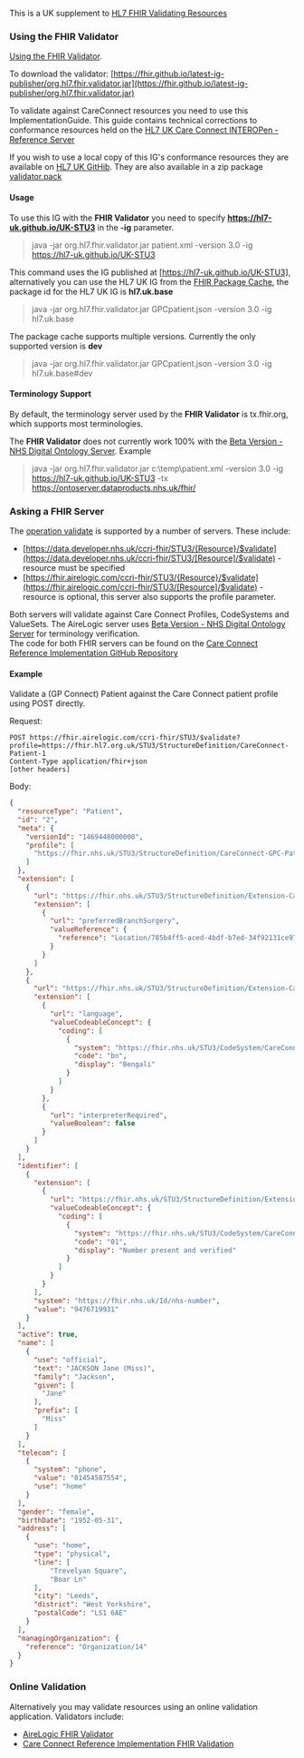 This is a UK supplement to [HL7 FHIR Validating Resources](https://www.hl7.org/fhir/stu3/validation.html) 

### Using the FHIR Validator

[Using the FHIR Validator](https://wiki.hl7.org/Using_the_FHIR_Validator). 

To download the validator: [https://fhir.github.io/latest-ig-publisher/org.hl7.fhir.validator.jar](https://fhir.github.io/latest-ig-publisher/org.hl7.fhir.validator.jar)

To validate against CareConnect resources you need to use this ImplementationGuide. This guide contains technical corrections to conformance resources held on the [HL7 UK Care Connect INTEROPen - Reference Server](https://fhir.hl7.org.uk/) 

If you wish to use a local copy of this IG's conformance resources they are available on [HL7 UK GitHib](https://github.com/HL7-UK/UK-STU3/tree/master/input/resources). They are also available in a zip package [validator.pack](http://hl7-uk.github.io/UK-STU3/validator.pack) 

#### Usage 

To use this IG with the **FHIR Validator**  you need to specify **https://hl7-uk.github.io/UK-STU3** in the **-ig** parameter.
 
> java -jar org.hl7.fhir.validator.jar patient.xml -version 3.0 -ig https://hl7-uk.github.io/UK-STU3

This command uses the IG published at [https://hl7-uk.github.io/UK-STU3], alternatively you can use the HL7 UK IG from the [FHIR Package Cache](https://wiki.hl7.org/FHIR_Package_Cache), the package id for the HL7 UK IG is **hl7.uk.base** 

> java -jar org.hl7.fhir.validator.jar GPCpatient.json -version 3.0 -ig hl7.uk.base

The package cache supports multiple versions. Currently the only supported version is **dev**

> java -jar org.hl7.fhir.validator.jar GPCpatient.json -version 3.0 -ig hl7.uk.base#dev

#### Terminology Support

By default, the terminology server used by the **FHIR Validator** is tx.fhir.org, which supports most terminologies.

The **FHIR Validator** does not currently work 100% with the [Beta Version - NHS Digital Ontology Server](https://ontoserver.dataproducts.nhs.uk/fhir/). Example   

> java -jar org.hl7.fhir.validator.jar c:\temp\patient.xml -version 3.0 -ig https://hl7-uk.github.io/UK-STU3 -tx https://ontoserver.dataproducts.nhs.uk/fhir/


### Asking a FHIR Server

The [operation validate](https://www.hl7.org/fhir/stu3/resource-operations.html#2.28.7.1) is supported by a number of servers. These include:

* [https://data.developer.nhs.uk/ccri-fhir/STU3/{Resource}/$validate](https://data.developer.nhs.uk/ccri-fhir/STU3/[Resource]/$validate) - resource must be specified
* [https://fhir.airelogic.com/ccri-fhir/STU3/{Resource}/$validate](https://fhir.airelogic.com/ccri-fhir/STU3/[Resource]/$validate) - resource is optional, this server also supports the profile parameter.

Both servers will validate against Care Connect Profiles, CodeSystems and ValueSets. The AireLogic server uses [Beta Version - NHS Digital Ontology Server](https://ontoserver.dataproducts.nhs.uk/fhir/) for terminology verification.  
The code for both FHIR servers can be found on the [Care Connect Reference Implementation GitHub Repository](https://github.com/nhsconnect/careconnect-reference-implementation)

#### Example 

Validate a (GP Connect) Patient against the Care Connect patient profile using POST directly. 

Request:

```
POST https://fhir.airelogic.com/ccri-fhir/STU3/$validate?profile=https://fhir.hl7.org.uk/STU3/StructureDefinition/CareConnect-Patient-1
Content-Type application/fhir+json
[other headers]
```
Body:
```json
{
  "resourceType": "Patient",
  "id": "2",
  "meta": {
    "versionId": "1469448000000",
    "profile": [
      "https://fhir.nhs.uk/STU3/StructureDefinition/CareConnect-GPC-Patient-1"
    ]
  },
  "extension": [
    {
      "url": "https://fhir.nhs.uk/STU3/StructureDefinition/Extension-CareConnect-GPC-RegistrationDetails-1",
      "extension": [
        {
          "url": "preferredBranchSurgery",
          "valueReference": {
            "reference": "Location/785b4ff5-aced-4bdf-b7ed-34f92131ce97"
          }
        }
      ]
    },
    {
      "url": "https://fhir.nhs.uk/STU3/StructureDefinition/Extension-CareConnect-GPC-NHSCommunication-1",
      "extension": [
        {
          "url": "language",
          "valueCodeableConcept": {
            "coding": [
              {
                "system": "https://fhir.nhs.uk/STU3/CodeSystem/CareConnect-HumanLanguage-1",
                "code": "bn",
                "display": "Bengali"
              }
            ]
          }
        },
        {
          "url": "interpreterRequired",
          "valueBoolean": false
        }
      ]
    }
  ],
  "identifier": [
    {
      "extension": [
        {
          "url": "https://fhir.nhs.uk/STU3/StructureDefinition/Extension-CareConnect-GPC-NHSNumberVerificationStatus-1",
          "valueCodeableConcept": {
            "coding": [
              {
                "system": "https://fhir.nhs.uk/STU3/CodeSystem/CareConnect-NHSNumberVerificationStatus-1",
                "code": "01",
                "display": "Number present and verified"
              }
            ]
          }
        }
      ],
      "system": "https://fhir.nhs.uk/Id/nhs-number",
      "value": "9476719931"
    }
  ],
  "active": true,
  "name": [
    {
      "use": "official",
      "text": "JACKSON Jane (Miss)",
      "family": "Jackson",
      "given": [
        "Jane"
      ],
      "prefix": [
        "Miss"
      ]
    }
  ],
  "telecom": [
    {
      "system": "phone",
      "value": "01454587554",
      "use": "home"
    }
  ],
  "gender": "female",
  "birthDate": "1952-05-31",
  "address": [
    {
      "use": "home",
      "type": "physical",
      "line": [
          "Trevelyan Square",
          "Boar Ln"
      ],
      "city": "Leeds",
      "district": "West Yorkshire",
      "postalCode": "LS1 6AE"
    }
  ],
  "managingOrganization": {
    "reference": "Organization/14"
  }
}
```

### Online Validation

Alternatively you may validate resources using an online validation application. Validators include:

* [AireLogic FHIR Validator](https://fhir.airelogic.com/)
* [Care Connect Reference Implementation FHIR Validation](https://data.developer.nhs.uk/ccri/term/validate)  